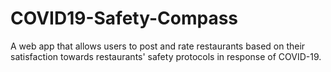 # COVID19-Safety-Compass
A web app that allows users to post and rate restaurants based on their satisfaction towards restaurants' safety protocols in response of COVID-19.
